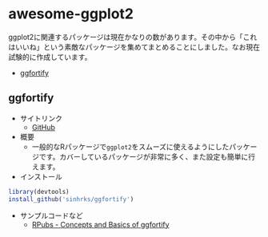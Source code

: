 # awesome-ggplot2
ggplot2に関連するパッケージは現在かなりの数があります。その中から「これはいいね」という素敵なパッケージを集めてまとめることにしました。なお現在試験的に作成しています。

- [ggfortify](#ggfortify)

## ggfortify
- サイトリンク
  - [GitHub](https://github.com/sinhrks/ggfortify)
- 概要
  - 一般的なRパッケージで`ggplot2`をスムーズに使えるようにしたパッケージです。カバーしているパッケージが非常に多く、また設定も簡単に行えます。
- インストール
```R
library(devtools)
install_github('sinhrks/ggfortify')
```
- サンプルコードなど
  - [RPubs - Concepts and Basics of ggfortify](http://rpubs.com/sinhrks/basics)



